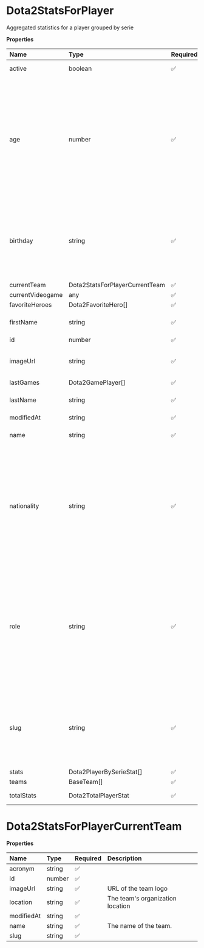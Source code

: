 # Dota2StatsForPlayer

Aggregated statistics for a player grouped by serie

**Properties**

| Name             | Type                           | Required | Description                                                                                                                                                                                                                                    |
| :--------------- | :----------------------------- | :------- | :--------------------------------------------------------------------------------------------------------------------------------------------------------------------------------------------------------------------------------------------- |
| active           | boolean                        | ✅       | Whether player is active                                                                                                                                                                                                                       |
| age              | number                         | ✅       | Age of the player, `null` if unknown. When `birthday` is `null`, `age` is an approxiamation. Read more about [players' age](/docs/about-players-age) <br/>**Note**: This field is only present for users running the Historical plan or above. |
| birthday         | string                         | ✅       | Birth day of the player, `YYYY-MM-DD` format. `null` if unknown. <br/>**Note**: This field is only present for users running the Historical plan or above.                                                                                     |
| currentTeam      | Dota2StatsForPlayerCurrentTeam | ✅       |                                                                                                                                                                                                                                                |
| currentVideogame | any                            | ✅       |                                                                                                                                                                                                                                                |
| favoriteHeroes   | Dota2FavoriteHero[]            | ✅       |                                                                                                                                                                                                                                                |
| firstName        | string                         | ✅       | First name of the player. `null` if unknown                                                                                                                                                                                                    |
| id               | number                         | ✅       | ID of the player                                                                                                                                                                                                                               |
| imageUrl         | string                         | ✅       | URL to the photo of the player. `null` if not available.                                                                                                                                                                                       |
| lastGames        | Dota2GamePlayer[]              | ✅       |                                                                                                                                                                                                                                                |
| lastName         | string                         | ✅       | Last name of the player. `null` if unknown                                                                                                                                                                                                     |
| modifiedAt       | string                         | ✅       |                                                                                                                                                                                                                                                |
| name             | string                         | ✅       | Professional name of the player                                                                                                                                                                                                                |
| nationality      | string                         | ✅       | Country code matching the nationality of the player according to the ISO 3166-1 standard (Alpha-2 code). <br/>In addition to the standard, the `XK` code is used for Kosovo. <br/>`null` if unknown                                            |
| role             | string                         | ✅       | Role/position of the player. Field value varies depending on the video game.`null` if unknown. <br/>**Note**: role is only available for DotA 2, League of Legends, and Overwatch players. <br/>`null` for other video games.                  |
| slug             | string                         | ✅       | Unique, human-readable identifier for the player. <br/>`id` and `slug` can be used interchangeably throughout the API.                                                                                                                         |
| stats            | Dota2PlayerBySerieStat[]       | ✅       |                                                                                                                                                                                                                                                |
| teams            | BaseTeam[]                     | ✅       |                                                                                                                                                                                                                                                |
| totalStats       | Dota2TotalPlayerStat           | ✅       | Total Player's statistics                                                                                                                                                                                                                      |

# Dota2StatsForPlayerCurrentTeam

**Properties**

| Name       | Type   | Required | Description                      |
| :--------- | :----- | :------- | :------------------------------- |
| acronym    | string | ✅       |                                  |
| id         | number | ✅       |                                  |
| imageUrl   | string | ✅       | URL of the team logo             |
| location   | string | ✅       | The team's organization location |
| modifiedAt | string | ✅       |                                  |
| name       | string | ✅       | The name of the team.            |
| slug       | string | ✅       |                                  |

<!-- This file was generated by liblab | https://liblab.com/ -->
